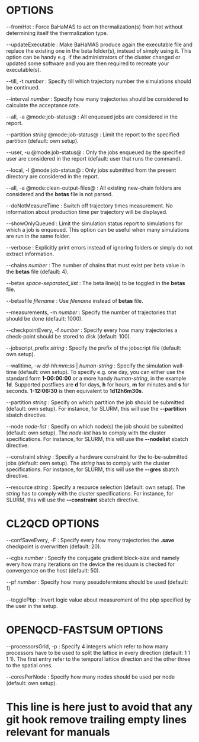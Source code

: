 # OPTIONS

\--fromHot
:   Force BaHaMAS to act on thermalization(s) from hot without determining itself the thermalization type.

\--updateExecutable
:   Make BaHaMAS produce again the executable file and replace the existing one in the beta folder(s), instead of simply using it.
    This option can be handy e.g. if the administrators of the cluster changed or updated some software and you are then required to recreate your executable(s).

\--till, \-t *number*
:   Specify till which trajectory number the simulations should be continued.

\--interval *number*
:   Specify how many trajectories should be considered to calculate the acceptance rate.

\--all, \-a @mode:job-status@
:   All enqueued jobs are considered in the report.

\--partition *string* @mode:job-status@
:   Limit the report to the specified partition (default: own setup).

\--user, \-u @mode:job-status@
:   Only the jobs enqueued by the specified user are considered in the report (default: user that runs the command).

\--local, \-l @mode:job-status@
:   Only jobs submitted from the present directory are considered in the report.

\--all, \-a @mode:clean-output-files@
:   All existing new-chain folders are considered and the **betas** file is not parsed.

\--doNotMeasureTime
:   Switch off trajectory times measurement.
    No information about production time per trajectory will be displayed.

\--showOnlyQueued
:   Limit the simulation status report to simulations for which a job is enqueued.
    This option can be useful when many simulations are run in the same folder.

\--verbose
:   Explicitly print errors instead of ignoring folders or simply do not extract information.

\--chains *number*
:   The number of chains that must exist per beta value in the **betas** file (default: 4).

\--betas *space-separated_list*
:   The beta line(s) to be toggled in the **betas** file.

\--betasfile *filename*
:   Use *filename* instead of **betas** file.

\--measurements, \-m *number*
:   Specify the number of trajectories that should be done (default: 1000).

\--checkpointEvery, \-f *number*
:   Specify every how many trajectories a check-point should be stored to disk (default: 100).

\--jobscript_prefix *string*
:   Specify the prefix of the jobscript file (default: own setup).

\--walltime, \-w *dd-hh:mm:ss* |  *human-string*
:   Specify the simulation wall-time (default: own setup).
    To specify e.g. one day, you can either use the standard form **1-00:00:00** or a more handy *human-string*, in the example **1d**.
    Supported postfixes are **d** for days, **h** for hours, **m** for minutes and **s** for seconds.
    **1-12:06:30** is then equivalent to **1d12h6m30s**.

\--partition *string*
:   Specify on which partition the job should be submitted (default: own setup).
    For instance, for SLURM, this will use the **\--partition** sbatch directive.

\--node *node-list*
:   Specify on which node(s) the job should be submitted (default: own setup).
    The *node-list* has to comply with the cluster specifications.
    For instance, for SLURM, this will use the **\--nodelist** sbatch directive.

\--constraint *string*
:   Specify a hardware constraint for the to-be-submitted jobs (default: own setup).
    The *string* has to comply with the cluster specifications.
    For instance, for SLURM, this will use the **\--gres** sbatch directive.

\--resource *string*
:   Specify a resource selection (default: own setup).
    The *string* has to comply with the cluster specifications.
    For instance, for SLURM, this will use the **\--constraint** sbatch directive.

# CL2QCD OPTIONS

\--confSaveEvery, \-F
:   Specify every how many trajectories the **.save** checkpoint is overwritten (default: 20).

\--cgbs *number*
:   Specify the conjugate gradient block-size and namely every how many iterations on the device the residuum is checked for convergence on the host (default: 50).

\--pf *number*
:   Specify how many pseudofermions should be used (default: 1).

\--togglePbp
:   Invert logic value about measurement of the pbp specified by the user in the setup.

# OPENQCD-FASTSUM OPTIONS

\--processorsGrid, \-p
:   Specify 4 integers which refer to how many processors have to be used to split the lattice in every direction (default: 1 1 1 1).
    The first entry refer to the temporal lattice direction and the other three to the spatial ones.

\--coresPerNode
:   Specify how many nodes should be used per node (default: own setup).


# This line is here just to avoid that any git hook remove trailing empty lines relevant for manuals
